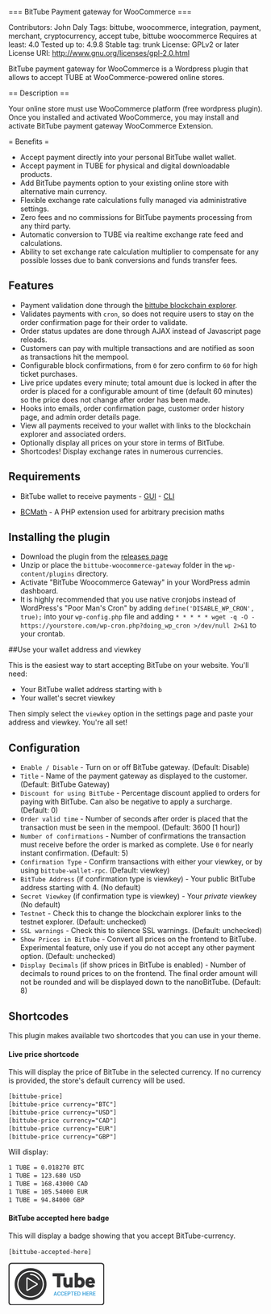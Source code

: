 === BitTube Payment gateway for WooCommerce ===

Contributors: John Daly
Tags: bittube, woocommerce, integration, payment, merchant, cryptocurrency, accept tube, bittube woocommerce
Requires at least: 4.0
Tested up to: 4.9.8
Stable tag: trunk
License: GPLv2 or later
License URI: http://www.gnu.org/licenses/gpl-2.0.html
 
BitTube payment gateway for WooCommerce is a Wordpress plugin that allows to accept TUBE at WooCommerce-powered online stores.

== Description ==

Your online store must use WooCommerce platform (free wordpress plugin).
Once you installed and activated WooCommerce, you may install and activate BitTube payment gateway WooCommerce Extension.

= Benefits =

* Accept payment directly into your personal BitTube wallet wallet.
* Accept payment in TUBE for physical and digital downloadable products.
* Add BitTube payments option to your existing online store with alternative main currency.
* Flexible exchange rate calculations fully managed via administrative settings.
* Zero fees and no commissions for BitTube payments processing from any third party.
* Automatic conversion to TUBE via realtime exchange rate feed and calculations.
* Ability to set exchange rate calculation multiplier to compensate for any possible losses due to bank conversions and funds transfer fees.


## Features

* Payment validation done through the [bittube blockchain explorer](https://explorer.bit.tube/).
* Validates payments with `cron`, so does not require users to stay on the order confirmation page for their order to validate.
* Order status updates are done through AJAX instead of Javascript page reloads.
* Customers can pay with multiple transactions and are notified as soon as transactions hit the mempool.
* Configurable block confirmations, from `0` for zero confirm to `60` for high ticket purchases.
* Live price updates every minute; total amount due is locked in after the order is placed for a configurable amount of time (default 60 minutes) so the price does not change after order has been made.
* Hooks into emails, order confirmation page, customer order history page, and admin order details page.
* View all payments received to your wallet with links to the blockchain explorer and associated orders.
* Optionally display all prices on your store in terms of BitTube.
* Shortcodes! Display exchange rates in numerous currencies.

## Requirements

* BitTube wallet to receive payments - [GUI](https://github.com/ipbc-dev/bittube-wallet-gui/releases) - [CLI](https://github.com/ipbc-dev/bittube/releases) 

* [BCMath](http://php.net/manual/en/book.bc.php) - A PHP extension used for arbitrary precision maths

## Installing the plugin

* Download the plugin from the [releases page](https://github.com/ipbc-dev) 
* Unzip or place the `bittube-woocommerce-gateway` folder in the `wp-content/plugins` directory.
* Activate "BitTube Woocommerce Gateway" in your WordPress admin dashboard.
* It is highly recommended that you use native cronjobs instead of WordPress's "Poor Man's Cron" by adding `define('DISABLE_WP_CRON', true);` into your `wp-config.php` file and adding `* * * * * wget -q -O - https://yourstore.com/wp-cron.php?doing_wp_cron >/dev/null 2>&1` to your crontab.

##Use your wallet address and viewkey

This is the easiest way to start accepting BitTube on your website. You'll need:

* Your BitTube wallet address starting with `b`
* Your wallet's secret viewkey

Then simply select the `viewkey` option in the settings page and paste your address and viewkey. You're all set!

## Configuration

* `Enable / Disable` - Turn on or off BitTube gateway. (Default: Disable)
* `Title` - Name of the payment gateway as displayed to the customer. (Default: BitTube Gateway)
* `Discount for using BitTube` - Percentage discount applied to orders for paying with BitTube. Can also be negative to apply a surcharge. (Default: 0)
* `Order valid time` - Number of seconds after order is placed that the transaction must be seen in the mempool. (Default: 3600 [1 hour])
* `Number of confirmations` - Number of confirmations the transaction must receive before the order is marked as complete. Use `0` for nearly instant confirmation. (Default: 5)
* `Confirmation Type` - Confirm transactions with either your viewkey, or by using `bittube-wallet-rpc`. (Default: viewkey)
* `BitTube Address` (if confirmation type is viewkey) - Your public BitTube address starting with 4. (No default)
* `Secret Viewkey` (if confirmation type is viewkey) - Your *private* viewkey (No default)
* `Testnet` - Check this to change the blockchain explorer links to the testnet explorer. (Default: unchecked)
* `SSL warnings` - Check this to silence SSL warnings. (Default: unchecked)
* `Show Prices in BitTube` - Convert all prices on the frontend to BitTube. Experimental feature, only use if you do not accept any other payment option. (Default: unchecked)
* `Display Decimals` (if show prices in BitTube is enabled) - Number of decimals to round prices to on the frontend. The final order amount will not be rounded and will be displayed down to the nanoBitTube. (Default: 8)

## Shortcodes

This plugin makes available two shortcodes that you can use in your theme.

#### Live price shortcode

This will display the price of BitTube in the selected currency. If no currency is provided, the store's default currency will be used.

```
[bittube-price]
[bittube-price currency="BTC"]
[bittube-price currency="USD"]
[bittube-price currency="CAD"]
[bittube-price currency="EUR"]
[bittube-price currency="GBP"]
```
Will display:
```
1 TUBE = 0.018270 BTC
1 TUBE = 123.680 USD
1 TUBE = 168.43000 CAD
1 TUBE = 105.54000 EUR
1 TUBE = 94.84000 GBP
```


#### BitTube accepted here badge

This will display a badge showing that you accept BitTube-currency.

`[bittube-accepted-here]`

![BitTube Accepted Here](/assets/images/bittube-accepted-here.png?raw=true "BitTube Accepted Here")
